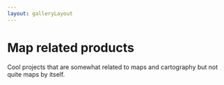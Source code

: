 ```yaml
---
layout: galleryLayout
---
```



# Map related products
Cool projects that are somewhat related to maps and cartography but not quite maps by itself. 

<!--http://hanshack.com/sorted-cities/gallery/index.html-->